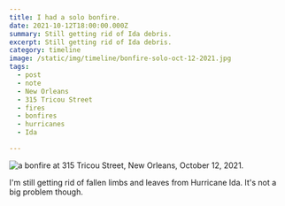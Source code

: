 ```yaml
---
title: I had a solo bonfire.
date: 2021-10-12T18:00:00.000Z
summary: Still getting rid of Ida debris.
excerpt: Still getting rid of Ida debris.
category: timeline
image: /static/img/timeline/bonfire-solo-oct-12-2021.jpg
tags:
  - post 
  - note
  - New Orleans
  - 315 Tricou Street
  - fires
  - bonfires
  - hurricanes
  - Ida

---
```


![a bonfire at 315 Tricou Street, New Orleans, October 12, 2021.](/static/img/timeline/bonfire-solo-oct-12-2021.jpg)

I'm still getting rid of fallen limbs and leaves from Hurricane Ida. It's not a big problem though.